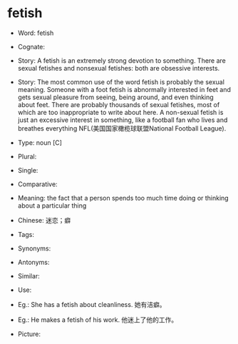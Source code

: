 # fetish

- Word: fetish
- Cognate: 
- Story: A fetish is an extremely strong devotion to something. There are sexual fetishes and nonsexual fetishes: both are obsessive interests.
- Story: The most common use of the word fetish is probably the sexual meaning. Someone with a foot fetish is abnormally interested in feet and gets sexual pleasure from seeing, being around, and even thinking about feet. There are probably thousands of sexual fetishes, most of which are too inappropriate to write about here. A non-sexual fetish is just an excessive interest in something, like a football fan who lives and breathes everything NFL(美国国家橄榄球联盟National Football League).

- Type: noun [C]
- Plural: 
- Single: 
- Comparative: 
- Meaning: the fact that a person spends too much time doing or thinking about a particular thing
- Chinese: 迷恋；癖
- Tags: 
- Synonyms: 
- Antonyms: 
- Similar: 
- Use: 
- Eg.: She has a fetish about cleanliness. 她有洁癖。
- Eg.: He makes a fetish of his work. 他迷上了他的工作。
- Picture:

